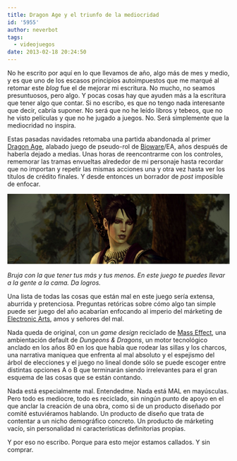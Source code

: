 ```yaml
---
title: Dragon Age y el triunfo de la mediocridad
id: '5955'
author: neverbot
tags:
  - videojuegos
date: 2013-02-18 20:24:50
---
```


No he escrito por aquí en lo que llevamos de año, algo más de mes y medio, y es que uno de los escasos principios autoimpuestos que me marqué al retomar este _blog_ fue el de mejorar mi escritura. No mucho, no seamos presuntuosos, pero algo. Y pocas cosas hay que ayuden más a la escritura que tener algo que contar. Si no escribo, es que no tengo nada interesante que decir, cabría suponer. No será que no he leído libros y tebeos, que no he visto películas y que no he jugado a juegos. No. Será simplemente que la mediocridad no inspira.

Estas pasadas navidades retomaba una partida abandonada al primer [Dragon Age](http://en.wikipedia.org/wiki/Dragon_Age:_Origins), alabado juego de pseudo-rol de [Bioware](http://en.wikipedia.org/wiki/BioWare)/EA, años después de haberla dejado a medias. Unas horas de reencontrarme con los controles, rememorar las tramas envueltas alrededor de mi personaje hasta recordar que no importan y repetir las mismas acciones una y otra vez hasta ver los títulos de crédito finales. Y desde entonces un borrador de _post_ imposible de enfocar.

_![Dragon Age: Origins](./dragon-age-y-el-triunfo-de-la-mediocridad/dragon_age_origins.jpg)_

_Bruja con la que tener tus más y tus menos. En este juego te puedes llevar a la gente a la cama. Da logros._

Una lista de todas las cosas que están mal en este juego sería extensa, aburrida y pretenciosa. Preguntas retóricas sobre cómo algo tan simple puede ser juego del año acabarían enfocando al imperio del márketing de [Electronic Arts](http://en.wikipedia.org/wiki/Electronic_Arts), amos y señores del mal.

Nada queda de original, con un _game design_ reciclado de [Mass Effect](http://en.wikipedia.org/wiki/Mass_Effect_(video_game)), una ambientación default de _Dungeons & Dragons_, un motor tecnológico anclado en los años 80 en los que había que rodear las sillas y los charcos, una narrativa maniquea que enfrenta al mal absoluto y el espejismo del árbol de elecciones y el juego no lineal donde sólo se puede escoger entre distintas opciones A o B que terminarán siendo irrelevantes para el gran esquema de las cosas que se están contando.

Nada está especialmente mal. Entendedme. Nada está MAL en mayúsculas. Pero todo es mediocre, todo es reciclado, sin ningún punto de apoyo en el que anclar la creación de una obra, como si de un producto diseñado por comité estuviéramos hablando. Un producto de diseño que trata de contentar a un nicho demográfico concreto. Un producto de márketing vacío, sin personalidad ni características definitorias propias.

Y por eso no escribo. Porque para esto mejor estamos callados. Y sin comprar.
